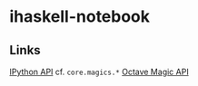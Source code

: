 ihaskell-notebook
=================

Links
-----

[IPython API](http://ipython.org/ipython-doc/stable/api/index.html) cf. ``core.magics.*``
[Octave Magic API](http://ipython.org/ipython-doc/dev/config/extensions/octavemagic.html)
